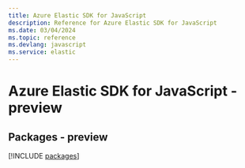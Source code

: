 ```yaml
---
title: Azure Elastic SDK for JavaScript
description: Reference for Azure Elastic SDK for JavaScript
ms.date: 03/04/2024
ms.topic: reference
ms.devlang: javascript
ms.service: elastic
---
```

# Azure Elastic SDK for JavaScript - preview
## Packages - preview
[!INCLUDE [packages](elastic-index.md)]